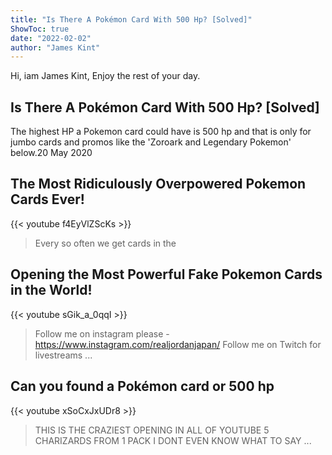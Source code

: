 ```yaml
---
title: "Is There A Pokémon Card With 500 Hp? [Solved]"
ShowToc: true 
date: "2022-02-02"
author: "James Kint" 
---
```


Hi, iam James Kint, Enjoy the rest of your day.
## Is There A Pokémon Card With 500 Hp? [Solved]
 The highest HP a Pokemon card could have is 500 hp and that is only for jumbo cards and promos like the 'Zoroark and Legendary Pokemon' below.20 May 2020

## The Most Ridiculously Overpowered Pokemon Cards Ever!
{{< youtube f4EyVlZScKs >}}
>Every so often we get cards in the 

## Opening the Most Powerful Fake Pokemon Cards in the World!
{{< youtube sGik_a_0qqI >}}
>Follow me on instagram please - https://www.instagram.com/realjordanjapan/ Follow me on Twitch for livestreams ...

## Can you found a Pokémon card or 500 hp
{{< youtube xSoCxJxUDr8 >}}
>THIS IS THE CRAZIEST OPENING IN ALL OF YOUTUBE 5 CHARIZARDS FROM 1 PACK I DONT EVEN KNOW WHAT TO SAY ...

